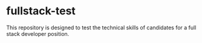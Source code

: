 # fullstack-test
This repository is designed to test the technical skills of candidates for a full stack developer position.
